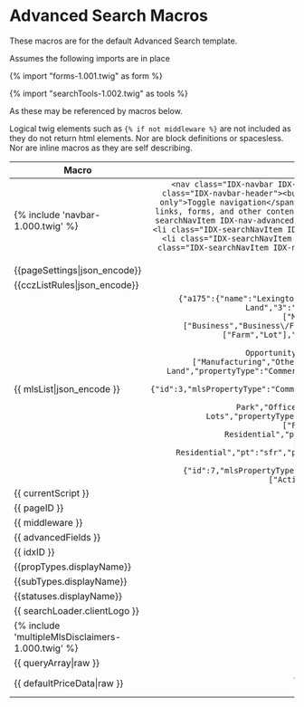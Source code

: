 # Advanced Search Macros

These macros are for the default Advanced Search template.

Assumes the following imports are in place

{% import "forms-1.001.twig" as form %}

{% import "searchTools-1.002.twig" as tools %}

As these may be referenced by macros below.

Logical twig elements such as ```{% if not middleware %}``` are not included as they do not return html elements. Nor are block definitions or spacesless. Nor are inline macros as they are self describing.

| Macro        | Creates           
| ------------- |:-------------:
|{% include 'navbar-1.000.twig' %}|```<nav class="IDX-navbar IDX-navbar-default" role="navigation"><div class="IDX-container-navbar"><!-- Brand and toggle get grouped for better mobile display --><div class="IDX-navbar-header"><button type="button" class="IDX-navbar-toggle IDX-collapsed" data-toggle="idx-collapse" data-target="#IDX-navbar-collapse"><span class="sr-only">Toggle navigation</span><span class="IDX-icon-bar"></span><span class="IDX-icon-bar"></span><span class="IDX-icon-bar"></span></button></div><!-- Collect the nav links, forms, and other content for toggling --><div class="IDX-collapse IDX-navbar-collapse" id="IDX-navbar-collapse"><ul class="IDX-nav IDX-navbar-nav"><li class="IDX-searchNavItem IDX-nav-advanced IDX-active"><a href="https://testDomain.idxbroker.com/idx/search/advanced" class="IDX-searchNavLink"><span>Advanced Search</span></a></li><li class="IDX-searchNavItem IDX-nav-listingid"><a href="https://testDomain.idxbroker.com/idx/search/listingid" class="IDX-searchNavLink"><span>Listing ID</span></a></li><li class="IDX-searchNavItem IDX-nav-address"><a href="https://testDomain.idxbroker.com/idx/search/address" class="IDX-searchNavLink"><span>Address</span></a></li><li class="IDX-searchNavItem IDX-nav-mapsearch"><a href="https://testDomain.idxbroker.com/idx/map/mapsearch" class="IDX-searchNavLink"><span>Map Search</span></a></li></ul></div><!-- /.navbar-collapse --></div><!-- /.container-fluid --></nav>```
|{{pageSettings&#124;json_encode}}|```{"advancedFields":"on","queryArray":{"page":"advanced","pctPreview":"47","stp":"s"}}```
|{{cczListRules&#124;json_encode}}|```{"city":"City","county":"County","zipcode":"Postal Code"}```
|{{ mlsList&#124;json_encode }}|```{"a175":{"name":"Lexington Bluegrass MLS","shortName":"LBAR","soldActivated":"n","countryCode":"US","newAcqSys":"y","propTypes":{"1":"Business","2":"Commercial Land","3":"Comm\/Prof\/Industrial","4":"Farm & Lots","5":"Multi-Housing","6":"Residential","7":"Rent\/Lease"},"propSubTypes":{"1":["Manufacturing","Other","Restaurant\/Food","Retail","Service","Wholesale\/Distrib."],"2":["Commercial Land"],"3":["Business","Business\/Flex","Hotel\/Motel","Industrial","Mixed Use","Mobile Home Park","Office","Other","Recreation","Restaurant","Retail","Warehouse"],"4":["Farm","Lot"],"5":["Multi-Housing"],"6":["Condominium","Single Family Residence","Townhouse"],"7":["Apartment","Condominium","Single Family Residence","Townhouse"]},"ptData":{"1":{"id":1,"mlsPropertyType":"Business","propertyType":"Business Opportunity","pt":"bo","parentPtID":8,"bed":"n","bath":"n","multipleStreetFields":"y","availPropStatus":["Active"],"propSubTypes":["Manufacturing","Other","Restaurant\/Food","Retail","Service","Wholesale\/Distrib."],"allowedForDisplay":true},"2":{"id":2,"mlsPropertyType":"Commercial Land","propertyType":"Commercial","pt":"com","parentPtID":5,"bed":"n","bath":"n","multipleStreetFields":"y","availPropStatus":["Active"],"propSubTypes":["Commercial Land"],"allowedForDisplay":true},"3":{"id":3,"mlsPropertyType":"Comm\/Prof\/Industrial","propertyType":"Commercial","pt":"com","parentPtID":5,"bed":"n","bath":"n","multipleStreetFields":"y","availPropStatus":["Active"],"propSubTypes":["Business","Business\/Flex","Hotel\/Motel","Industrial","Mixed Use","Mobile Home Park","Office","Other","Recreation","Restaurant","Retail","Warehouse"],"allowedForDisplay":true},"4":{"id":4,"mlsPropertyType":"Farm & Lots","propertyType":"Farms","pt":"frm","parentPtID":4,"bed":"y","bath":"y","multipleStreetFields":"y","availPropStatus":["Active"],"propSubTypes":["Farm","Lot"],"allowedForDisplay":true},"5":{"id":5,"mlsPropertyType":"Multi-Housing","propertyType":"Multifamily Residential","pt":"mfr","parentPtID":2,"bed":"y","bath":"y","multipleStreetFields":"y","availPropStatus":["Active"],"propSubTypes":["Multi-Housing"],"allowedForDisplay":true},"6":{"id":6,"mlsPropertyType":"Residential","propertyType":"Single Family Residential","pt":"sfr","parentPtID":1,"bed":"y","bath":"y","multipleStreetFields":"y","availPropStatus":["Active"],"propSubTypes":["Condominium","Single Family Residence","Townhouse"],"allowedForDisplay":true},"7":{"id":7,"mlsPropertyType":"Rent\/Lease","propertyType":"Rentals","pt":"rnt","parentPtID":3,"bed":"y","bath":"y","multipleStreetFields":"y","availPropStatus":["Active"],"propSubTypes":["Apartment","Condominium","Single Family Residence","Townhouse"],"allowedForDisplay":true}}}}```
|{{ currentScript }}|search
|{{ pageID }}|18486
|{{ middleware }}|
|{{ advancedFields }}|1
|{{ idxID }}|1
|{{propTypes.displayName}}|Property Type
|{{subTypes.displayName}}|Property Sub Type
|{{statuses.displayName}}|Status
|{{ searchLoader.clientLogo }}|https://s3.amazonaws.com/clientphotos.idxbroker.com/clientLogo/clientLogo-809
|{% include 'multipleMlsDisclaimers-1.000.twig' %}|
|{{ queryArray&#124;raw }}|{"queryArray":{"page":"advanced","pctPreview":"47","stp":"s"}}
|{{ defaultPriceData&#124;raw }}|{"min":{"1":"200000","2":"200000","3":"200000","4":"200000","5":"200000","6":"200000","7":"200000"},"max":{"1":"800000","2":"800000","3":"800000","4":"800000","5":"800000","6":"800000","7":"800000"}}

